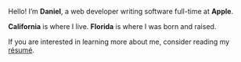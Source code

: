 Hello! I’m **Daniel**, a web developer writing software full-time at **Apple**.

**California** is where I live. **Florida** is where I was born and raised.

If you are interested in learning more about me, consider reading my [résumé](/resume/).
